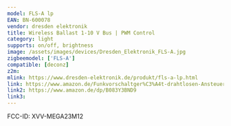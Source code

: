 ```yaml
---
model: FLS-A lp
EAN: BN-600078
vendor: dresden elektronik
title: Wireless Ballast 1-10 V Bus | PWM Control
category: light
supports: on/off, brightness
image: /assets/images/devices/Dresden_Elektronik_FLS-A.jpg
zigbeemodel: ['FLS-A']
compatible: [deconz]
z2m: 
mlink: https://www.dresden-elektronik.de/produkt/fls-a-lp.html
link: https://www.amazon.de/Funkvorschaltger%C3%A4t-drahtlosen-Ansteuerung-PWM-dimmbaren-Netzteilen/dp/B01LF8W6GG
link2: https://www.amazon.de/dp/B083Y3BND9
link3: 
---
```

FCC-ID: XVV-MEGA23M12